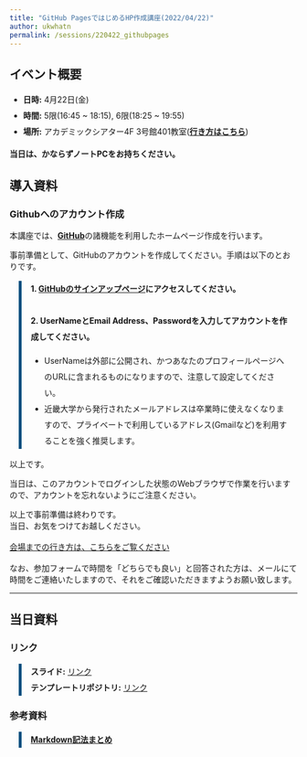 ```yaml
---
title: "GitHub PagesではじめるHP作成講座(2022/04/22)"
author: ukwhatn 
permalink: /sessions/220422_githubpages
---
```


## イベント概要

<ul style="line-height: 2">
    <li><span style="font-weight:bold">日時:</span> 4月22日(金)</li>
    <li><span style="font-weight:bold">時間:</span> 5限(16:45 ~ 18:15), 6限(18:25 ~ 19:55)</li>
    <li><span style="font-weight:bold">場所:</span> アカデミックシアター4F 3号館401教室(<a href="/guide/route/3-401" style="font-weight:bold" target="_blank">行き方はこちら</a>)</li>
</ul>

<span style="font-weight:bold">当日は、かならずノートPCをお持ちください。</span>

## 導入資料

### Githubへのアカウント作成

本講座では、<a href="https://github.co.jp/" style="font-weight:bold" target="_blank">GitHub</a>の諸機能を利用したホームページ作成を行います。

事前準備として、GitHubのアカウントを作成してください。手順は以下のとおりです。

<div style="margin: 1rem;padding-left:1rem;line-height: 2;border-left: solid 5px #004F7F;">
<span style="font-weight:bold">1. <a href="https://github.com/join" target="_blank">GitHubのサインアップページ</a>にアクセスしてください。</span><br>
<br>
<span style="font-weight:bold">2. UserNameとEmail Address、Passwordを入力してアカウントを作成してください。</span>
<ul>
<li>UserNameは外部に公開され、かつあなたのプロフィールページへのURLに含まれるものになりますので、注意して設定してください。</li>
<li>近畿大学から発行されたメールアドレスは卒業時に使えなくなりますので、プライベートで利用しているアドレス(Gmailなど)を利用することを強く推奨します。</li>
</ul>
</div>

以上です。

当日は、このアカウントでログインした状態のWebブラウザで作業を行いますので、アカウントを忘れないようにご注意ください。


以上で事前準備は終わりです。<br>
当日、お気をつけてお越しください。<br>
<br>
<a href="/guide/route/3-401">会場までの行き方は、こちらをご覧ください</a><br>
<br>
なお、参加フォームで時間を「どちらでも良い」と回答された方は、メールにて時間をご連絡いたしますので、それをご確認いただきますようお願い致します。


----

## 当日資料

### リンク
<div style="margin: 1rem;padding-left:1rem;line-height: 2;border-left: solid 5px #004F7F;">
<strong>スライド:</strong> <a href="https://drive.google.com/file/d/116W0R1KelGz8gVS0e8zT4qXVHP2jPkSH/view?usp=sharing" target="_blank">リンク</a><br>
<strong>テンプレートリポジトリ:</strong> <a href="https://github.com/act-kithub/220422_GitHubPages" target="_blank">リンク</a><br>
</div>

### 参考資料
<div style="margin: 1rem;padding-left:1rem;line-height: 2;border-left: solid 5px #004F7F;">
<strong><a href="https://drive.google.com/file/d/116W0R1KelGz8gVS0e8zT4qXVHP2jPkSH/view?usp=sharing" target="_blank">Markdown記法まとめ</a></strong><br>
</div>


